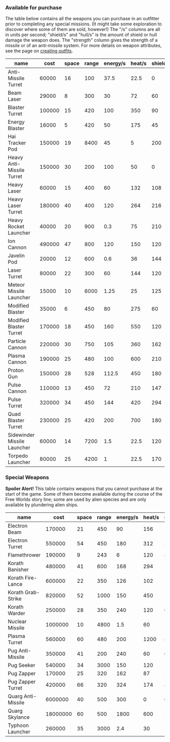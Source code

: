 ### Available for purchase

The table below contains all the weapons you can purchase in an outfitter prior to completing any special missions. (It might take some exploration to discover where some of them are sold, however!) The "/s" columns are all in units per second; "shield/s" and "hull/s" is the amount of shield or hull damage the weapon does. The "strength" column gives the strength of a missile or of an anti-missile system. For more details on weapon attributes, see the page on [creating outfits](CreatingOutfits).

name | cost | space | range | energy/s | heat/s | shield/s | hull/s | homing | strength
--- | --- | --- | --- | --- | --- | --- | --- | --- | ---
Anti-Missile Turret | 60000 | 16 | 100 | 37.5 | 22.5 | 0 | 0 | 0 | 5
Beam Laser | 29000 | 8 | 300 | 30 | 72 | 60 | 120 | 0 | 0
Blaster Turret | 100000 | 15 | 420 | 100 | 350 | 90 | 90 | 0 | 0
Energy Blaster | 16000 | 5 | 420 | 50 | 175 | 45 | 45 | 0 | 0
Hai Tracker Pod | 150000 | 19 | 8400 | 45 | 5 | 200 | 160 | 4 | 16
Heavy Anti-Missile Turret | 150000 | 30 | 200 | 100 | 50 | 0 | 0 | 0 | 8
Heavy Laser | 60000 | 15 | 400 | 60 | 132 | 108 | 222 | 0 | 0
Heavy Laser Turret | 180000 | 40 | 400 | 120 | 264 | 216 | 444 | 0 | 0
Heavy Rocket Launcher | 40000 | 20 | 900 | 0.3 | 75 | 210 | 180 | 0 | 16
Ion Cannon | 490000 | 47 | 800 | 120 | 150 | 120 | 90 | 0 | 0
Javelin Pod | 20000 | 12 | 600 | 0.6 | 36 | 144 | 78 | 0 | 2
Laser Turret | 80000 | 22 | 300 | 60 | 144 | 120 | 240 | 0 | 0
Meteor Missile Launcher | 15000 | 10 | 6000 | 1.25 | 25 | 125 | 87.5 | 3 | 4
Modified Blaster | 35000 | 6 | 450 | 80 | 275 | 60 | 60 | 0 | 0
Modified Blaster Turret | 170000 | 18 | 450 | 160 | 550 | 120 | 120 | 0 | 0
Particle Cannon | 220000 | 30 | 750 | 105 | 360 | 162 | 234 | 0 | 0
Plasma Cannon | 190000 | 25 | 480 | 100 | 600 | 210 | 123.333 | 0 | 0
Proton Gun | 150000 | 28 | 528 | 112.5 | 450 | 180 | 225 | 0 | 0
Pulse Cannon | 110000 | 13 | 450 | 72 | 210 | 147 | 126 | 0 | 0
Pulse Turret | 320000 | 34 | 450 | 144 | 420 | 294 | 252 | 0 | 0
Quad Blaster Turret | 230000 | 25 | 420 | 200 | 700 | 180 | 180 | 0 | 0
Sidewinder Missile Launcher | 60000 | 14 | 7200 | 1.5 | 22.5 | 120 | 90 | 4 | 12
Torpedo Launcher | 80000 | 25 | 4200 | 1 | 22.5 | 170 | 170 | 3 | 20

### Special Weapons

**Spoiler Alert!** This table contains weapons that you cannot purchase at the start of the game. Some of them become available during the course of the Free Worlds story line; some are used by alien species and are only available by plundering alien ships.

name | cost | space | range | energy/s | heat/s | shield/s | hull/s | homing | strength
--- | --- | --- | --- | --- | --- | --- | --- | --- | ---
Electron Beam | 170000 | 21 | 450 | 90 | 156 | 174 | 354 | 0 | 0
Electron Turret | 550000 | 54 | 450 | 180 | 312 | 348 | 708 | 0 | 0
Flamethrower | 190000 | 9 | 243 | 6 | 120 | 48 | 66 | 0 | 0
Korath Banisher | 480000 | 41 | 600 | 168 | 294 | 168 | 78 | 0 | 0
Korath Fire-Lance | 600000 | 22 | 350 | 126 | 102 | 210 | 132 | 0 | 0
Korath Grab-Strike | 820000 | 52 | 1000 | 150 | 450 | 270 | 120 | 4 | 0
Korath Warder | 250000 | 28 | 350 | 240 | 120 | 0 | 0 | 0 | 10
Nuclear Missile | 1000000 | 10 | 4800 | 1.5 | 60 | 1350 | 1050 | 4 | 0
Plasma Turret | 560000 | 60 | 480 | 200 | 1200 | 420 | 246.667 | 0 | 0
Pug Anti-Missile | 350000 | 41 | 200 | 240 | 60 | 0 | 0 | 0 | 5
Pug Seeker | 540000 | 34 | 3000 | 150 | 120 | 144 | 114 | 5 | 40
Pug Zapper | 170000 | 25 | 320 | 162 | 87 | 222 | 267 | 0 | 0
Pug Zapper Turret | 420000 | 66 | 320 | 324 | 174 | 444 | 534 | 0 | 0
Quarg Anti-Missile | 6000000 | 40 | 500 | 300 | 0 | 0 | 0 | 0 | 25
Quarg Skylance | 18000000 | 60 | 500 | 1800 | 600 | 3000 | 3600 | 0 | 0
Typhoon Launcher | 260000 | 35 | 3000 | 2.4 | 30 | 288 | 288 | 4 | 30
